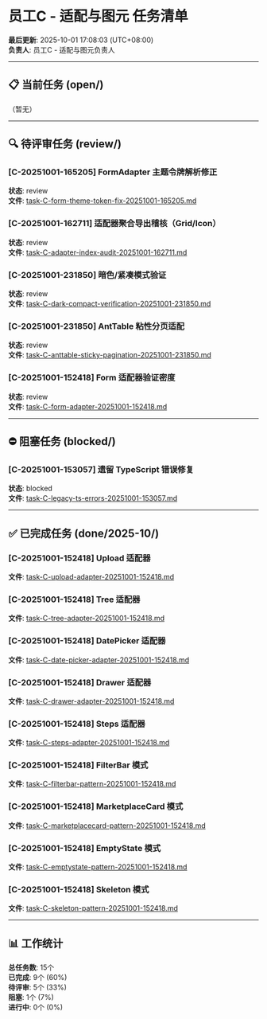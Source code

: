 # 员工C - 适配与图元 任务清单

**最后更新**: 2025-10-01 17:08:03 (UTC+08:00)  
**负责人**: 员工C - 适配与图元负责人  

---

## 📋 当前任务 (open/)

（暂无）

---

## 🔍 待评审任务 (review/)

### [C-20251001-165205] FormAdapter 主题令牌解析修正
**状态**: review  
**文件**: [task-C-form-theme-token-fix-20251001-165205.md](review/task-C-form-theme-token-fix-20251001-165205.md)  

### [C-20251001-162711] 适配器聚合导出稽核（Grid/Icon）
**状态**: review  
**文件**: [task-C-adapter-index-audit-20251001-162711.md](review/task-C-adapter-index-audit-20251001-162711.md)  

### [C-20251001-231850] 暗色/紧凑模式验证
**状态**: review  
**文件**: [task-C-dark-compact-verification-20251001-231850.md](review/task-C-dark-compact-verification-20251001-231850.md)  

### [C-20251001-231850] AntTable 粘性分页适配
**状态**: review  
**文件**: [task-C-anttable-sticky-pagination-20251001-231850.md](review/task-C-anttable-sticky-pagination-20251001-231850.md)  

### [C-20251001-152418] Form 适配器验证密度
**状态**: review  
**文件**: [task-C-form-adapter-20251001-152418.md](review/task-C-form-adapter-20251001-152418.md)  

---

## ⛔ 阻塞任务 (blocked/)

### [C-20251001-153057] 遗留 TypeScript 错误修复
**状态**: blocked  
**文件**: [task-C-legacy-ts-errors-20251001-153057.md](blocked/task-C-legacy-ts-errors-20251001-153057.md)  

---

## ✅ 已完成任务 (done/2025-10/)

### [C-20251001-152418] Upload 适配器
**文件**: [task-C-upload-adapter-20251001-152418.md](done/2025-10/task-C-upload-adapter-20251001-152418.md)  

### [C-20251001-152418] Tree 适配器
**文件**: [task-C-tree-adapter-20251001-152418.md](done/2025-10/task-C-tree-adapter-20251001-152418.md)  

### [C-20251001-152418] DatePicker 适配器
**文件**: [task-C-date-picker-adapter-20251001-152418.md](done/2025-10/task-C-date-picker-adapter-20251001-152418.md)  

### [C-20251001-152418] Drawer 适配器
**文件**: [task-C-drawer-adapter-20251001-152418.md](done/2025-10/task-C-drawer-adapter-20251001-152418.md)  

### [C-20251001-152418] Steps 适配器
**文件**: [task-C-steps-adapter-20251001-152418.md](done/2025-10/task-C-steps-adapter-20251001-152418.md)  

### [C-20251001-152418] FilterBar 模式
**文件**: [task-C-filterbar-pattern-20251001-152418.md](done/2025-10/task-C-filterbar-pattern-20251001-152418.md)  

### [C-20251001-152418] MarketplaceCard 模式
**文件**: [task-C-marketplacecard-pattern-20251001-152418.md](done/2025-10/task-C-marketplacecard-pattern-20251001-152418.md)  

### [C-20251001-152418] EmptyState 模式
**文件**: [task-C-emptystate-pattern-20251001-152418.md](done/2025-10/task-C-emptystate-pattern-20251001-152418.md)  

### [C-20251001-152418] Skeleton 模式
**文件**: [task-C-skeleton-pattern-20251001-152418.md](done/2025-10/task-C-skeleton-pattern-20251001-152418.md)  

---

## 📊 工作统计

**总任务数**: 15个  
**已完成**: 9个 (60%)  
**待评审**: 5个 (33%)  
**阻塞**: 1个 (7%)  
**进行中**: 0个 (0%)
